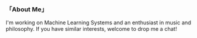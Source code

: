 ### 「About Me」
I'm working on Machine Learning Systems and an enthusiast in music and philosophy. If you have similar interests, welcome to drop me a chat!

<!---
Kathryn-cat/Kathryn-cat is a ✨ special ✨ repository because its `README.md` (this file) appears on your GitHub profile.
You can click the Preview link to take a look at your changes.
--->
